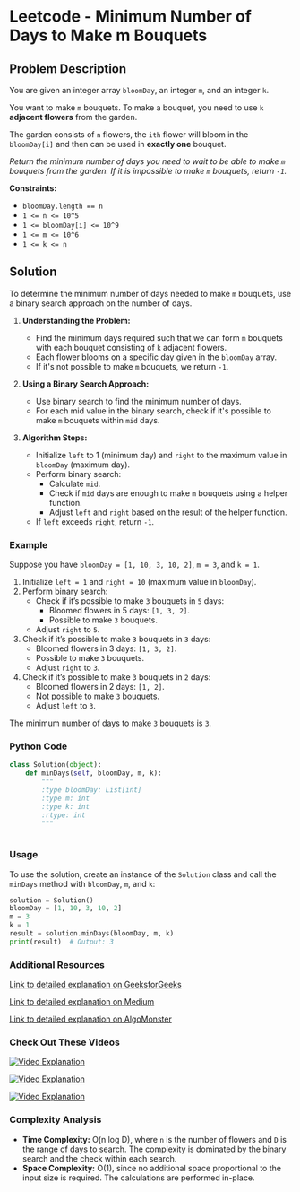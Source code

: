 # Leetcode - Minimum Number of Days to Make m Bouquets

## Problem Description

You are given an integer array `bloomDay`, an integer `m`, and an integer `k`.

You want to make `m` bouquets. To make a bouquet, you need to use `k` **adjacent flowers** from the garden.

The garden consists of `n` flowers, the `ith` flower will bloom in the `bloomDay[i]` and then can be used in **exactly one** bouquet.

*Return the minimum number of days you need to wait to be able to make `m` bouquets from the garden. If it is impossible to make `m` bouquets, return `-1`.*

**Constraints:**
- `bloomDay.length == n`
- `1 <= n <= 10^5`
- `1 <= bloomDay[i] <= 10^9`
- `1 <= m <= 10^6`
- `1 <= k <= n`

## Solution

To determine the minimum number of days needed to make `m` bouquets, use a binary search approach on the number of days.

1. **Understanding the Problem:**
   - Find the minimum days required such that we can form `m` bouquets with each bouquet consisting of `k` adjacent flowers.
   - Each flower blooms on a specific day given in the `bloomDay` array.
   - If it's not possible to make `m` bouquets, we return `-1`.

2. **Using a Binary Search Approach:**
   - Use binary search to find the minimum number of days.
   - For each mid value in the binary search, check if it's possible to make `m` bouquets within `mid` days.

3. **Algorithm Steps:**
   - Initialize `left` to 1 (minimum day) and `right` to the maximum value in `bloomDay` (maximum day).
   - Perform binary search:
     - Calculate `mid`.
     - Check if `mid` days are enough to make `m` bouquets using a helper function.
     - Adjust `left` and `right` based on the result of the helper function.
   - If `left` exceeds `right`, return `-1`.

### Example

Suppose you have `bloomDay = [1, 10, 3, 10, 2]`, `m = 3`, and `k = 1`.

1. Initialize `left = 1` and `right = 10` (maximum value in `bloomDay`).
2. Perform binary search:
   - Check if it’s possible to make `3` bouquets in `5` days:
     - Bloomed flowers in 5 days: `[1, 3, 2]`.
     - Possible to make `3` bouquets.
   - Adjust `right` to `5`.
3. Check if it’s possible to make `3` bouquets in `3` days:
   - Bloomed flowers in 3 days: `[1, 3, 2]`.
   - Possible to make `3` bouquets.
   - Adjust `right` to `3`.
4. Check if it’s possible to make `3` bouquets in `2` days:
   - Bloomed flowers in 2 days: `[1, 2]`.
   - Not possible to make `3` bouquets.
   - Adjust `left` to `3`.

The minimum number of days to make `3` bouquets is `3`.

### Python Code


```python
class Solution(object):
    def minDays(self, bloomDay, m, k):
        """
        :type bloomDay: List[int]
        :type m: int
        :type k: int
        :rtype: int
        """
       
```

### Usage

To use the solution, create an instance of the `Solution` class and call the `minDays` method with `bloomDay`, `m`, and `k`:

```python
solution = Solution()
bloomDay = [1, 10, 3, 10, 2]
m = 3
k = 1
result = solution.minDays(bloomDay, m, k)
print(result)  # Output: 3
```

### Additional Resources

[Link to detailed explanation on GeeksforGeeks](https://www.geeksforgeeks.org/minimum-days-to-make-m-bouquets/)

[Link to detailed explanation on Medium](https://poitevinpm.medium.com/leetcode-1482-minimum-number-of-days-to-make-m-bouquets-5e8de3b4a101)

[Link to detailed explanation on AlgoMonster](https://algo.monster/liteproblems/1482)

### Check Out These Videos

[![Video Explanation](https://img.youtube.com/vi/TXAuxeYBTdg/mqdefault.jpg)](https://youtu.be/TXAuxeYBTdg)

[![Video Explanation](https://img.youtube.com/vi/w24SIuukcZI/mqdefault.jpg)](https://youtu.be/w24SIuukcZI)

[![Video Explanation](https://img.youtube.com/vi/oYE6wuYhqZE/mqdefault.jpg)](https://youtu.be/oYE6wuYhqZE)

### Complexity Analysis

- **Time Complexity:** O(n log D), where `n` is the number of flowers and `D` is the range of days to search. The complexity is dominated by the binary search and the check within each search.
- **Space Complexity:** O(1), since no additional space proportional to the input size is required. The calculations are performed in-place.